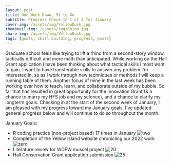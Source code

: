 ```yaml
---
layout: post
title: One Week Down, 51 to Go
subtitle: Progress Check-In 1 of 4 for January
cover-img: /assets/img/YellowDusk.jpg
thumbnail-img: /assets/img/Rhino.jpg
share-img: /assets/img/YellowDusk.jpg
tags: [goals, skill building, progress, posts]
---
```


Graduate school feels like trying to lift a rhino from a second-story window, tactically difficult and more math than anticipated. While working on the Hall Grant application I have been thinking about what tactical skills I most want to gain. I want to have transferable skills to answer any problem I'm interested in, so as I work through new techniques or methods I will keep a running table of them. Another focus of mine in the last week has been working over how to teach, learn, and collaborate outside of my bubble. So far that has resulted in great opportunity for the Innovation Grant (& a chance to marry my HFS job and my science), and a chance to clarify my longterm goals. Checking in at the start of the second week of January, I am pleased with my progress toward my January goals. I've updated general progress below and will continue to do so throughout the month.

January Goals:
* R coding practice (non-project based) 17 times in January ![two](https://progress-bar.dev/2/)
* Completion of the Yellow Island website chronicling our 2022 work ![zero](https://progress-bar.dev/0/)
* Literature review for WDFW mussel project ![20](https://progress-bar.dev/20/)
* Hall Conservation Grant application submission ![25](https://progress-bar.dev/25/)
